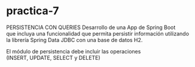 # practica-7
PERSISTENCIA CON QUERIES
Desarrollo de una App de Spring Boot 
<br> que incluya una funcionalidad que permita persistir información utilizando 
<br> la librería Spring Data JDBC con una base de datos H2.

El módulo de persistencia debe incluir las operaciones 
<br>
(INSERT, UPDATE, SELECT y DELETE)
